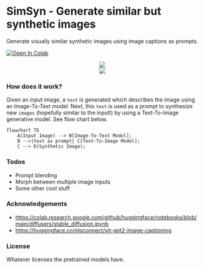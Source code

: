# SimSyn - Generate similar but synthetic images

Generate visually similar synthetic images using image captions as prompts.

[colab-badge]: <https://colab.research.google.com/assets/colab-badge.svg>
[![Open In Colab][colab-badge]](https://colab.research.google.com/github/hasibzunair/simsyn/blob/main/generate_images.ipynb)

<p align="center">
    <a href="#"><img src="./media/1.png"></a> <br/>
    <a href="#"><img src="./media/1.png"></a> <br/>
    <em>
    </em>
</p>

### How does it work?

Given an input image, a `text` is generated which describes the image using an Image-To-Text model. Next, this `text` is used as a prompt to synthesize new `images` (hopefully similar to the input!) by using a Text-To-Image generative model. See flow chart below.

```mermaid
flowchart TD
    A(Input Image) --> B[Image-To-Text Model];
    B -->|text as prompt| C[Text-To-Image Model]; 
    C --> D(Synthetic Image);
```

<!--- Flowchart made using https://github.com/mermaid-js/mermaid#examples -->


### Todos
* Prompt blending
* Morph between multiple image inputs
* Some other cool stuff

### Acknowledgements 
* https://colab.research.google.com/github/huggingface/notebooks/blob/main/diffusers/stable_diffusion.ipynb
* https://huggingface.co/nlpconnect/vit-gpt2-image-captioning 

### License 
Whatever licenses the pretrained models have.